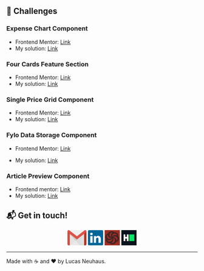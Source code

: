 ## :rocket: ​Challenges

### Expense Chart Component
- Frontend Mentor: [Link](https://www.frontendmentor.io/challenges/expenses-chart-component-e7yJBUdjwt)
- My solution: [Link](https://neuhaus93.github.io/frontend-mentor/expense-chart-component/dist/)

### Four Cards Feature Section

- Frontend Mentor: [Link](https://www.frontendmentor.io/challenges/four-card-feature-section-weK1eFYK)
- My solution: [Link](https://neuhaus93.github.io/frontend-mentor/four-card-feature-section/dist/)



### Single Price Grid Component

- Frontend Mentor: [Link](https://www.frontendmentor.io/challenges/single-price-grid-component-5ce41129d0ff452fec5abbbc)
- My solution: [Link](https://neuhaus93.github.io/frontend-mentor/single-price-grid-component/dist/)



### Fylo Data Storage Component

- Frontend Mentor: [Link](https://www.frontendmentor.io/challenges/fylo-data-storage-component-1dZPRbV5n)

- My solution: [Link](https://neuhaus93.github.io/frontend-mentor/fylo-data-storage-component/dist/)



### Article Preview Component

- Frontend mentor: [Link](https://www.frontendmentor.io/challenges/article-preview-component-dYBN_pYFT)
- My solution: [Link](https://neuhaus93.github.io/frontend-mentor/article-preview-component/dist/)

  

  

## :mailbox_with_mail: Get in touch!

<p align="center">
    <a href="mailto:lucsa.neuhaus.dev@gmail.com" target="_blank" ><img alt="linkedin" src=".github/contact/gmail_logo.svg" height="40"></a>
    <a href="https://www.linkedin.com/in/lucas-neuhaus/" target="_blank" ><img alt="linkedin" src=".github/contact/linkedin_logo.svg" height="40"></a>
    <a href="https://www.codewars.com/users/Neuhaus" target="_blank" ><img alt="hackerrank" src=".github/contact/codewars_logo.svg" height="40"></a>
    <a href="https://www.hackerrank.com/lucas_neuhaus93" target="_blank" ><img alt="hackerrank" src=".github/contact/hackerrank_logo.svg" height="40"></a>
</p>


---

Made with :coffee: and ❤️ by Lucas Neuhaus.


